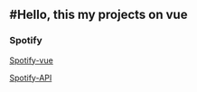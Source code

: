 #Hello, this my projects on vue
---

### Spotify
[Spotify-vue](https://github.com/Nikolyasha/Spotify-vue)

[Spotify-API](https://github.com/Nikolyasha/Spotify_API)
